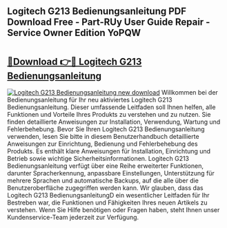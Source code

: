 ## Logitech G213 Bedienungsanleitung PDF Download Free - Part-RUy User Guide Repair - Service Owner Edition YoPQW

# <h2><a href="http://df3dqkt.blite.top/?on=Logitech+G213+Bedienungsanleitung">🔗Download 👉🔴 Logitech G213 Bedienungsanleitung</a></h2>

[![Logitech G213 Bedienungsanleitung new download](https://i.imgur.com/lujVjoI.png)](http://df3dqkt.blite.top/?on=Logitech+G213+Bedienungsanleitung)
Willkommen bei der Bedienungsanleitung für Ihr neu aktiviertes Logitech G213 Bedienungsanleitung. Dieser umfassende Leitfaden soll Ihnen helfen, alle Funktionen und Vorteile Ihres Produkts zu verstehen und zu nutzen. Sie finden detaillierte Anweisungen zur Installation, Verwendung, Wartung und Fehlerbehebung. Bevor Sie Ihren Logitech G213 Bedienungsanleitung verwenden, lesen Sie bitte in diesem Benutzerhandbuch detaillierte Anweisungen zur Einrichtung, Bedienung und Fehlerbehebung des Produkts. Es enthält klare Anweisungen für Installation, Einrichtung und Betrieb sowie wichtige Sicherheitsinformationen. Logitech G213 Bedienungsanleitung verfügt über eine Reihe erweiterter Funktionen, darunter Spracherkennung, anpassbare Einstellungen, Unterstützung für mehrere Sprachen und automatische Backups, auf die alle über die Benutzeroberfläche zugegriffen werden kann. Wir glauben, dass das Logitech G213 BedienungsanleitungD ein wesentlicher Leitfaden für Ihr Bestreben war, die Funktionen und Fähigkeiten Ihres neuen Artikels zu verstehen. Wenn Sie Hilfe benötigen oder Fragen haben, steht Ihnen unser Kundenservice-Team jederzeit zur Verfügung.
